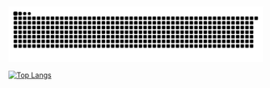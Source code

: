 <picture>
  <source media="(prefers-color-scheme: dark)" srcset="https://raw.githubusercontent.com/WenniDev/WenniDev/output/github-contribution-grid-snake-dark.svg">
  <source media="(prefers-color-scheme: light)" srcset="https://raw.githubusercontent.com/WenniDev/WenniDev/output/github-contribution-grid-snake.svg">
  <img alt="github contribution grid snake animation" src="https://raw.githubusercontent.com/WenniDev/WenniDev/output/github-contribution-grid-snake.svg">
</picture>

[![Top Langs](https://github-readme-stats.vercel.app/api/top-langs/?username=WenniDev)](https://github.com/anuraghazra/github-readme-stats)
